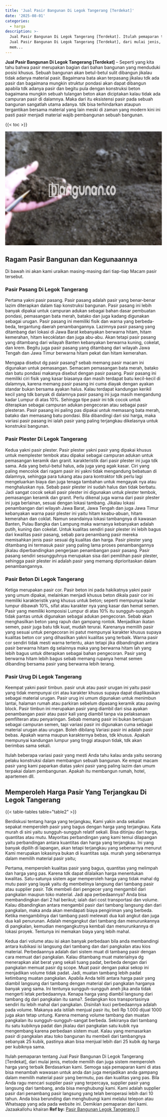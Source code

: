 ```yaml
---
title: 'Jual Pasir Bangunan Di Legok Tangerang [Terdekat]'
date: '2025-08-01'
categories:
  - harga
description: >-
  Jual Pasir Bangunan Di Legok Tangerang [Terdekat]. Itulah pemaparan tentang
  Jual Pasir Bangunan Di Legok Tangerang [Terdekat], dari mulai jenis, metode
  mem...
---
```


**Jual Pasir Bangunan Di Legok Tangerang \[Terdekat\]** – Seperti yang kita tahu bahwa pasir merupakan bagian dari bahan bangunan yang menduduki posisi khusus. Sebuah bangunan akan betul-betul sulit dibangun jikalau tidak adanya material pasir. Bagaimana bata akan terpasang jikalau tdk ada pasir dan bagaimana mungkin struktur pondasi akan dapat dibangun apabila tdk adanya pasir dan begitu pula dengan konstruksi beton bagaimana mungkin sebuah tulangan beton akan diciptakan kalau tidak ada campuran pasir di dalamnya. Maka dari itu eksistensi pasir pada sebuah bangunan sangatlah utama adanya. tdk bisa terhindarkan ataupun tergantikan bersama material yang lain meski di zaman yang modern kini ini pasti pasir menjadi material wajib pembangunan sebuah bangunan.

{{< toc >}}

![Jual Pasir Bangunan Di Legok Tangerang [Terdekat]](/images/jual-pasir-bangunan-55.png)

## Ragam Pasir Bangunan dan Kegunaannya

Di bawah ini akan kami uraikan masing-masing dari tiap-tiap Macam pasir tersebut.

### Pasir Pasang Di Legok Tangerang

Pertama yakni pasir pasang. Pasir pasang adalah pasir yang benar-benar lazim diterapkan dalam tiap konstruksi bangunan. Pasir pasang ini lebih banyak dipakai untuk campuran adukan sebagai bahan dasar pembuatan pondasi, pemasangan bata merah, batako dan juga kadang digunakan sebagai urugan. Pasir pasang ini memiliki fisik dan warna yang berbeda-beda, tergantung daerah penambangannya. Lazimnya pasir pasang yang ditambang dari lokasi di Jawa Barat kebanyakan berwarna hitam, hitam kemerahan, hitam kecoklatan dan juga abu-abu. Akan tetapi pasir pasang yang ditambang dari wilayah Banten kebanyakan berwarna kuning, cokelat, dan krem. Begitu juga pasir pasang yang ditambang dari wilayah Jawa Tengah dan Jawa Timur berwarna hitam pekat dan hitam kemerahan.

Mengapa disebut dg pasir pasang? sebab memang pasir macam ini digunakan untuk pemasangan. Semacam pemasangan bata merah, batako dan batu pondasi makanya disebut dengan pasir pasang. Pasir pasang ini memiliki ciri fisik yang kasar biasanya dan masih terdapat batu kecil-kecil di dalamnya, karena memang pasir pasang ini cuma diayak dengan ayakan standar bukan bersama ayakan halus. Kalau terdapat kandungan kerikil kecil yang tdk banyak di dalamnya pasir pasang ini juga masih mengandung kadar Lumpur di atas 10%. Sehingga tipe pasir ini tdk cocok untuk diterapkan sebagai campuran adukan pengecoran atau sebagai pasir plesteran. Pasir pasang ini paling pas dipakai untuk memasang bata merah, batako dan memasang batu pondasi. Bila dibandingi dari sisi harga, maka variasi pasir pasang ini ialah pasir yang paling terjangkau dikelasnya untuk konstruksi bangunan.

### Pasir Plester Di Legok Tangerang

Kedua yakni pasir plester. Pasir plester yakni pasir yang dipakai khusus untuk memplester tembok atau dipakai sebagai campuran adukan untuk pemasangan keramik dan granit. karakteristik dari pasir plester ini juga tdk sama. Ada yang betul-betul halus, ada juga yang agak kasar. Ciri yang paling mencolok dari ragam pasir ini yakni tidak mengandung bebatuan di dalamnya, sehingga para tukang atau para kontraktor tdk perlu lagi mengeluarkan biaya dan juga tenaga tambahan untuk mengayak nya atau menghaluskan nya. Sebab pasir plester ini sudah halus dan tidak berbatu. Jadi sangat cocok sekali pasir plester ini digunakan untuk plester tembok, pemasangan keramik dan granit. Perlu dikenal juga warna dari pasir plester ini juga berlainan, sesuai dengan lokasi tambang. Jikalau lokasi penambangan dari wilayah Jawa Barat, Jawa Tengah dan juga Jawa Timur kebanyakan warna pasir plester ini yaitu hitam keabu-abuan, hitam kemerahan dan coklat. Namun seandainya lokasi tambangnya di kawasan Banten, Pulau Bangka dan Lampung maka warnanya kebanyakan adalah putih, kuning dan cokelat. Untuk kualitas sendiri pasir plester ini lebih bagus dari kwalitas pasir pasang, sebab para penambang pasir mereka memisahkan jenis pasir sesuai dg kualitas dan harga. Pasir plester yang ditambang ini termasuk pasir yang paling lama proses penambangannya jikalau diperbandingkan pengerjaan penambangan pasir pasang. Pasir pasang sendiri sesungguhnya merupakan sisa dari pemilihan pasir plester, sehingga pasir plester ini adalah pasir yang memang diprioritaskan dalam penambangannya.

### Pasir Beton Di Legok Tangerang

Ketiga merupakan pasir cor. Pasir beton ini pada hakikatnya yakni pasir yang umum dipakai, melainkan menjadi khusus beton dikala pasir cor ini memiliki karakteristik yang khusus untuk beton; seperti mempunyai kadar lumpur dibawah 10%, sifat atau karakter nya yang kasar dan hemat semen. Pasir yang memiliki komposisi Lumpur di atas 10% itu sungguh-sungguh tidak pantas untuk digunakan sebagai adukan pengecoran. Sebab akan menghasilkan beton yang rapuh dan gampang rontok. Menjadikan ikatan semen, pasir juga batu tdk kuat, mudah terurai. Karenanya memilih pasir yang sesuai untuk pengecoran ini patut mempunyai karakter khusus supaya kualitas beton cor yang dihasilkan yakni kualitas yang terbaik. Warna pasir cor sendiri tidak mesti warna tertentu, akan tetapi jika dibandingkan antara pasir berwarna hitam dg selainnya maka yang berwarna hitam lah yang lebih bagus untuk diterapkan sebagai bahan pengecoran. Pasir yang berwarna hitam lebih bagus sebab memang rupanya hemat semen dibanding bersama pasir yang berwarna lebih terang.

### Pasir Urug Di Legok Tangerang

Keempat yakni pasir timbun. pasir uruk atau pasir urugan ini yaitu pasir yang tidak mempunyai ciri atau karakter khusus supaya dapat diaplikasikan sebagai material urugan. Pasir urug ini umum digunakan untuk menimbun lantai, halaman rumah atau parkiran sebelum dipasang keramik atau paving block. Pasir timbun ini merupakan pasir yang diambil dari sisa ayakan penambangan pasir atau pasir kali yang diambil tanpa via pelaksanaan pemfilteran atau penyaringan. Sebab memang pasir ini bukan bertujuan sebagai campuran semen, tapi variasi pasir ini digunakan cuma sebagai material urugan atau urugan. Boleh dibilang Variasi pasir ini adalah pasir bebas. Apakah warna maupun karakternya bebas, tdk khusus. Apakah mempunyai kandungan lumpur yang tinggi ataupun tidak, tdk akan berimbas sama sekali.

Itulah beberapa variasi pasir yang mesti Anda tahu kalau anda yaitu seorang pelaku konstruksi dalam membangun sebuah bangunan. Ke empat macam pasir yang kami paparkan diatas yakni pasir yang paling lazim dan umum terpakai dalam pembangunan. Apakah itu membangun rumah, hotel, apartemen dll.

## Memperoleh Harga Pasir Yang Terjangkau Di Legok Tangerang

{{< table-tables table="table2" >}}

Berdiskusi tentang harga yang terjangkau, Kami yakin anda sekalian sepakat memperoleh pasir yang bagus dengan harga yang terjangkau. Kata murah di sini yaitu sungguh-sungguh relatif sekali. Bisa ditinjau dari harga, quantitas atau mutu. Mayoritas perbandingan yang kami temui dilapangan yaitu perbandingan antara kuantitas dan harga yang terjangkau. Ini yang banyak dipilih di lapangan, akan tetapi terjangkau yang sebenarnya menurut Kami merupakan lokasinya bukan di kuantitas saja. murah yang sebenarnya dalam memilih material pasir yaitu;

Pertama, memperoleh kualitas pasir yang bagus, quantitas yang melimpah dan harga yang pas. Karena tdk dapat dilalaikan harga menentukan kwalitas. Satu-satunya sistem agar memperoleh harga yang tidak mahal dg mutu pasir yang layak yaitu dg membelinya langsung dari tambang pasir atau supplier pasir. Tdk membeli dari pengecer yang mengambil dari pangkalan maupun toko material. Jadi apa perbedaannya? Anda bisa membandingkan dari 2 hal berikut; ialah dari cost transportasi dan volume. Kalau dibandingkan antara mengambil pasir dari tambang langsung dan dari pangkalan, maka anda akan mendapati biaya pengiriman yang berbeda. Ketika mengambilnya dari tambang pasti melewati dua kali angkut dan juga dua kali penurunan. Adalah mengangkut dari tambang dan menurunkannya di pangkalan, kemudian mengangkutnya kembali dan menurunkannya di lokasi proyek. Tentunya ini memakan biaya yang lebih mahal.

Kedua dari volume atau isi akan banyak perbedaan bila anda membandingi antara kubikasi isi langsung dari tambang dan dari pangkalan atau kios material. Perbedaannya adalah dari sistem muat di tambang pasir dengan cara memuat dari pangkalan. Kalau ditambang muat materialnya dg menerapkan alat berat yang sekali tuang padat, berbeda dengan dari pangkalan memuat pasir dg scope. Muat pasir dengan pakai sekop ini menjadikan volume tidak padat. Jadi, muatan tambang lebih padat ketimbang muatan pangkalan. Apabila Anda teliti antara harga pasir yang diambil langsung dari tambang dengan material dari pangkalan harganya banyak yang sama. Ini tentunya sungguh-sungguh aneh jika anda tidak mengerti letak perbedaannya. Kenapa harga yang diambil langsung dari tambang dg dari pangkalan itu sama?. Sedangkan kos transportasinya sendiri itu lebih mahal dari pangkalan. Disinilah kuci perbedaannya adalah pada volume. Makanya ada istilah menjual pasir itu, beli Rp 1.000 dijual 1000 juga akan tetap untung. Karena memang volume tambang dan muatan pangkalan itu sungguh-sungguh-sangat berbeda. Sekiranya dari tambang itu satu kubiknya padat dan jikalau dari pangkalan satu kubik nya mengembang karena perbedaan sistem muat. Kalau yang memasarkan pasir di pangkalan atau toko bangunan itu membeli dari tambangnya sebanyak 25 kubik, pastinya akan bisa menjual lebih dari 25 kubik dg harga per kubiknya sama.

Itulah pemaparan tentang Jual Pasir Bangunan Di Legok Tangerang \[Terdekat\], dari mulai jenis, metode memilih dan juga sistem memperoleh harga yang terbaik Berdasarkan kami. Semoga saja pemaparan kami di atas bisa menambah wawasan untuk anda dan juga menjadikan anda gampang dalam memilih material pasir yang bermutu, pas dan kualitas yang pas. Bila Anda ragu mencari supplier pasir yang terpercaya, supplier pasir yang langsung dari tambang, anda bisa menghubungi kami. Kami adalah supplier pasir dari penambang pasir langsung yang telah beroperasi lebih dari 10 tahun. Anda bisa berunding dan menghubungi kami melalui telepon atau Whatsapp yang ada pada website ini. Demikian pemaparan dari kami. Jazaakallohu khairan
**Ref by:** [Pasir Bangunan Legok Tangerang []](https://id.wikipedia.org/wiki/Pasir)

